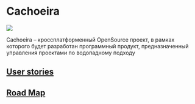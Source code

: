 # Cachoeira
<img src="https://cloud.githubusercontent.com/assets/13849790/9563385/7393c5da-4e82-11e5-951f-25788b0f1382.png" />

Cachoeira – кроссплатформенный OpenSource проект, в рамках которого будет разработан программный продукт, предназначенный управления проектами по водопадному подходу


## [User stories](https://github.com/khasang/Cachoeira/blob/master/User-stories.md)
## [Road Map](https://github.com/khasang/Cachoeira/blob/master/Road-map.md)
